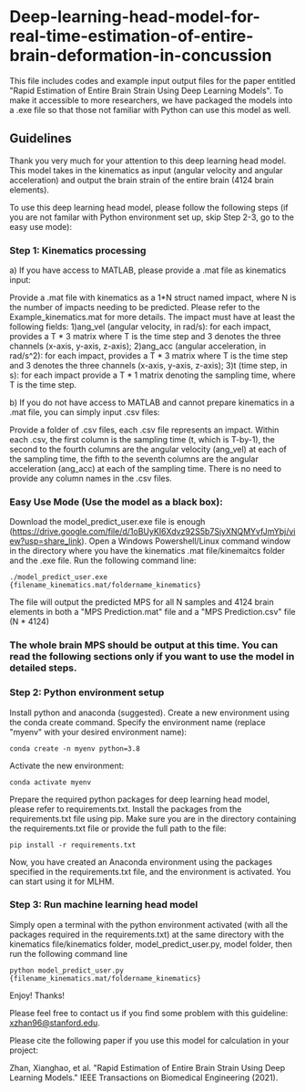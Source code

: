 # Deep-learning-head-model-for-real-time-estimation-of-entire-brain-deformation-in-concussion

This file includes codes and example input output files for the paper entitled "Rapid Estimation of Entire Brain Strain Using Deep Learning Models". To make it accessible to more researchers, we have packaged the models into a .exe file so that those not familiar with Python can use this model as well.

## Guidelines

Thank you very much for your attention to this deep learning head model. This model takes in the kinematics as input (angular velocity and angular acceleration) and output the brain strain of the entire brain (4124 brain elements).

To use this deep learning head model, please follow the following steps (if you are not familar with Python environment set up, skip Step 2-3, go to the easy use mode):

### Step 1: Kinematics processing

a) If you have access to MATLAB, please provide a .mat file as kinematics input:

Provide a .mat file with kinematics as a 1*N struct named impact, where N is the number of impacts needing to be predicted. Please refer to the Example_kinematics.mat for more details.
	The impact must have at least the following fields: 
	1)ang_vel (angular velocity, in rad/s): for each impact, provides a T * 3 matrix where T is the time step and 3 denotes the three channels (x-axis, y-axis, z-axis);
	2)ang_acc (angular acceleration, in rad/s^2): for each impact, provides a T * 3 matrix where T is the time step and 3 denotes the three channels (x-axis, y-axis, z-axis);
	3)t (time step, in s): for each impact provide a T * 1 matrix denoting the sampling time, where T is the time step.
	
b) If you do not have access to MATLAB and cannot prepare kinematics in a .mat file, you can simply input .csv files:

Provide a folder of .csv files, each .csv file represents an impact. Within each .csv, the first column is the sampling time (t, which is T-by-1), the second to the fourth columns are the angular velocity (ang_vel) at each of the sampling time, the fifth to the seventh columns are the angular acceleration (ang_acc) at each of the sampling time. There is no need to provide any column names in the .csv files. 

### Easy Use Mode (Use the model as a black box):

Download the model_predict_user.exe file is enough (https://drive.google.com/file/d/1oBUyKI6Xdvz92S5b7SiyXNQMYvfJmYbj/view?usp=share_link). Open a Windows Powershell/Linux command window in the directory where you have the kinematics .mat file/kinemaitcs folder and the .exe file. Run the following command line:

`
./model_predict_user.exe {filename_kinematics.mat/foldername_kinematics}
`

The file will output the predicted MPS for all N samples and 4124 brain elements in both a "MPS Prediction.mat" file and a "MPS Prediction.csv" file (N * 4124)

### The whole brain MPS should be output at this time. You can read the following sections only if you want to use the model in detailed steps.

### Step 2: Python environment setup

Install python and anaconda (suggested). Create a new environment using the conda create command. Specify the environment name (replace "myenv" with your desired environment name):

`
conda create -n myenv python=3.8
`

Activate the new environment:

`
conda activate myenv
`

Prepare the required python packages for deep learning head model, please refer to requirements.txt. Install the packages from the requirements.txt file using pip. Make sure you are in the directory containing the requirements.txt file or provide the full path to the file:

`
pip install -r requirements.txt
`

Now, you have created an Anaconda environment using the packages specified in the requirements.txt file, and the environment is activated. You can start using it for MLHM.



### Step 3: Run machine learning head model

Simply open a terminal with the python environment activated (with all the packages required in the requirements.txt) at the same directory with the kinematics file/kinematics folder, model_predict_user.py, model folder, then run the following command line

`
python model_predict_user.py {filename_kinematics.mat/foldername_kinematics}
`


Enjoy! Thanks!



Please feel free to contact us if you find some problem with this guideline: xzhan96@stanford.edu.

Please cite the following paper if you use this model for calculation in your project:

Zhan, Xianghao, et al. "Rapid Estimation of Entire Brain Strain Using Deep Learning Models." IEEE Transactions on Biomedical Engineering (2021).
